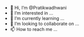 - 👋 Hi, I’m @Pratikwadhwani
- 👀 I’m interested in ...
- 🌱 I’m currently learning ...
- 💞️ I’m looking to collaborate on ...
- 📫 How to reach me ...

<!---
Pratikwadhwani/Pratikwadhwani is a ✨ special ✨ repository because its `README.md` (this file) appears on your GitHub profile.
You can click the Preview link to take a look at your changes.
--->
